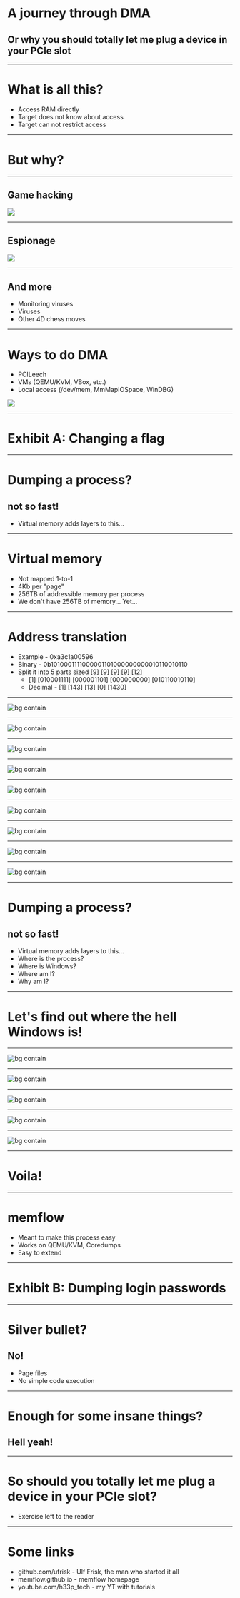 <!-- class: invert -->

# A journey through DMA
## Or why you should totally let me plug a device in your PCIe slot

---

# What is all this?

* Access RAM directly
* Target does not know about access
* Target can not restrict access

---

# But why?

---

## Game hacking

![](resources/csgo-dma-glow.webp)

---

## Espionage

![](resources/extract-credentials.webp)

---

## And more

* Monitoring viruses
* Viruses
* Other 4D chess moves

---

# Ways to do DMA

* PCILeech
* VMs (QEMU/KVM, VBox, etc.)
* Local access (/dev/mem, MmMapIOSpace, WinDBG)

![](resources/screamer-m2.png)

---

# Exhibit A: Changing a flag

---

# Dumping a process?

## not so fast!

* Virtual memory adds layers to this...

---

# Virtual memory

* Not mapped 1-to-1
* 4Kb per "page"
* 256TB of addressible memory per process
* We don't have 256TB of memory... Yet...

---

# Address translation

* Example - 0xa3c1a00596
* Binary - 0b1010001111000001101000000000010110010110
* Split it into 5 parts sized \[9\] \[9\] \[9\] \[9\] \[12\]
  * \[1\] \[010001111\] \[000001101\] \[000000000\] \[010110010110\]
  * Decimal - \[1\] \[143\] \[13\] \[0\] \[1430\]

---

![bg contain](resources/page-tables-1.png)

---

![bg contain](resources/page-tables-2.png)

---

![bg contain](resources/page-tables-3.png)

---

![bg contain](resources/page-tables-4.png)

---

![bg contain](resources/page-tables-5.png)

---

![bg contain](resources/page-tables-6.png)

---

![bg contain](resources/page-tables-7.png)

---

![bg contain](resources/page-tables-8.png)

---

![bg contain](resources/page-tables-9.png)

---

# Dumping a process?

## not so fast!

* Virtual memory adds layers to this...
* Where is the process?
* Where is Windows?
* Where am I?
* Why am I?

---

# Let's find out where the hell Windows is!

---

![bg contain](resources/windows-finding-1.png)

---

![bg contain](resources/windows-finding-2.png)

---

![bg contain](resources/windows-finding-3.png)

---

![bg contain](resources/windows-finding-4.png)

---

![bg contain](resources/windows-finding-5.png)

---

# Voila!

---

# memflow

* Meant to make this process easy
* Works on QEMU/KVM, Coredumps
* Easy to extend

---

# Exhibit B: Dumping login passwords

---

# Silver bullet?

## No!

* Page files
* No simple code execution

---

# Enough for some insane things?

## Hell yeah!

---

# So should you totally let me plug a device in your PCIe slot?

* Exercise left to the reader

---

# Some links

* github.com/ufrisk - Ulf Frisk, the man who started it all
* memflow.github.io - memflow homepage
* youtube.com/h33p\_tech - my YT with tutorials

